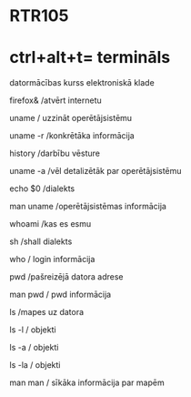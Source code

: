 # RTR105

<h1>ctrl+alt+t= termināls</h1>

datormācības kurss elektroniskā klade

firefox&  /atvērt internetu

uname  / uzzināt operētājsistēmu

uname -r  /konkrētāka informācija

history  /darbību vēsture

uname -a   /vēl detalizētāk par operētājsistēmu

echo  $0   /dialekts

man uname  /operētājsistēmas informācija

whoami  /kas es esmu

sh  /shall dialekts

who  / login informācija

pwd  /pašreizējā datora adrese

man pwd  / pwd informācija

ls  /mapes uz datora

ls -l  /    objekti

ls -a  / objekti

ls -la  / objekti

man man  / sīkāka informācija par mapēm


